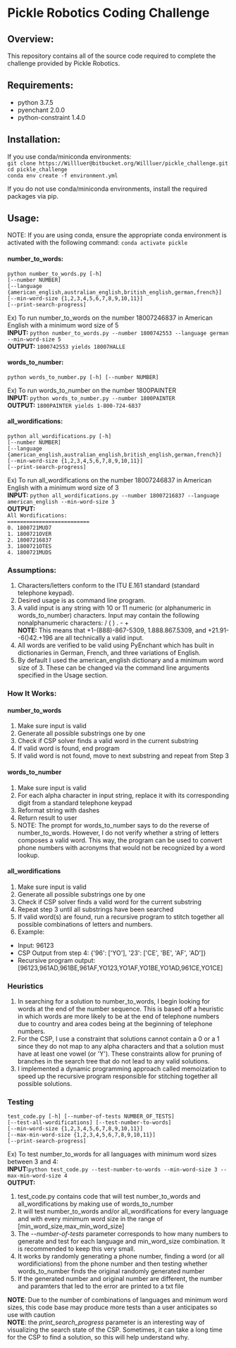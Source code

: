# Pickle Robotics Coding Challenge

## Overview:
This repository contains all of the source code required to complete the challenge provided by Pickle Robotics.

## Requirements:  
 * python 3.7.5  
 * pyenchant 2.0.0  
 * python-constraint 1.4.0  

## Installation:
If you use conda/miniconda environments:  
`git clone https://Willluer@bitbucket.org/Willluer/pickle_challenge.git`  
`cd pickle_challenge`  
`conda env create -f environment.yml`  

If you do not use conda/miniconda environments, install the required packages via pip.

## Usage:
NOTE: If you are using conda, ensure the appropriate conda environment is activated with the following command: `conda activate pickle`

#### number_to_words:
`python number_to_words.py [-h]`  
`[--number NUMBER]`  
`[--language {american_english,australian_english,british_english,german,french}]`   
`[--min-word-size {1,2,3,4,5,6,7,8,9,10,11}]`  
`[--print-search-progress]`  

Ex) To run number_to_words on the number 18007246837 in American English with a minimum word size of 5  
**INPUT:** `python number_to_words.py --number 1800742553 --language german --min-word-size 5`  
**OUTPUT:** `1800742553 yields 18007HALLE`  

#### words_to_number:
`python words_to_number.py [-h] [--number NUMBER]`  

Ex) To run words_to_number on the number 1800PAINTER  
**INPUT:** `python words_to_number.py --number 1800PAINTER`  
**OUTPUT:** `1800PAINTER yields 1-800-724-6837`  

#### all_wordifications:
`python all_wordifications.py [-h]`  
`[--number NUMBER]`  
`[--language {american_english,australian_english,british_english,german,french}]`  
`[--min-word-size {1,2,3,4,5,6,7,8,9,10,11}]`  
`[--print-search-progress]`  

Ex) To run all_wordifications on the number 18007246837 in American English with a minimum word size of 3  
**INPUT:** `python all_wordifications.py --number 18007216837 --language american_english --min-word-size 3`  
**OUTPUT:**  
`All Wordifications:`  
`==========================`  
`0. 1800721MUD7`  
`1. 1800721OVER`  
`2. 18007216837`  
`3. 1800721OTES`  
`4. 1800721MUDS`  

### Assumptions:
1. Characters/letters conform to the ITU E.161 standard (standard telephone keypad).
1. Desired usage is as command line program.
1. A valid input is any string with 10 or 11 numeric (or alphanumeric in words_to_number) characters. Input may contain the following nonalphanumeric characters: / ( ) . - +  
**NOTE:** This means that +1-(888)-867-5309, 1.888.867.5309, and +21.91--6()42.+196 are all technically a valid input.
1. All words are verified to be valid using PyEnchant which has built in dictionaries in German, French, and three variations of English.
1. By default I used the american_english dictionary and a minimum word size of 3. These can be changed via the command line arguments specified in the Usage section.

### How It Works:
#### number_to_words
1. Make sure input is valid
1. Generate all possible substrings one by one
1. Check if CSP solver finds a valid word in the current substring
1. If valid word is found, end program
1. If valid word is not found, move to next substring and repeat from Step 3

#### words_to_number
1. Make sure input is valid
1. For each alpha character in input string, replace it with its corresponding digit from a standard telephone keypad
1. Reformat string with dashes
1. Return result to user
1. NOTE: The prompt for words_to_number says to do the reverse of number_to_words. However, I do not verify whether a string of letters composes a valid word. This way, the program can be used to convert phone numbers with acronyms that would not be recognized by a word lookup.

#### all_wordifications
1. Make sure input is valid
1. Generate all possible substrings one by one
1. Check if CSP solver finds a valid word for the current substring
1. Repeat step 3 until all substrings have been searched
1. If valid word(s) are found, run a recursive program to stitch together all possible combinations of letters and numbers.
1. Example:
* Input: 96123  
* CSP Output from step 4: {'96': ['YO'], '23': ['CE', 'BE', 'AF', 'AD']}  
* Recursive program output: [96123,961AD,961BE,961AF,YO123,YO1AF,YO1BE,YO1AD,961CE,YO1CE]  

### Heuristics
1. In searching for a solution to number_to_words, I begin looking for words at the end of the number sequence. This is based off a heuristic in which words are more likely to be at the end of telephone numbers due to country and area codes being at the beginning of telephone numbers.
1. For the CSP, I use a constraint that solutions cannot contain a 0 or a 1 since they do not map to any alpha characters and that a solution must have at least one vowel (or 'Y'). These constraints allow for pruning of branches in the search tree that do not lead to any valid solutions.
1. I implemented a dynamic programming approach called memoization to speed up the recursive program responsible for stitching together all possible solutions.

### Testing
`test_code.py [-h] [--number-of-tests NUMBER_OF_TESTS]`  
                    `[--test-all-wordifications] [--test-number-to-words]`  
                    `[--min-word-size {1,2,3,4,5,6,7,8,9,10,11}]`  
                    `[--max-min-word-size {1,2,3,4,5,6,7,8,9,10,11}]`  
                    `[--print-search-progress]`  

Ex) To test number_to_words for all languages with minimum word sizes between 3 and 4:  
**INPUT:**`python test_code.py --test-number-to-words --min-word-size 3 --max-min-word-size 4`  
**OUTPUT:**
1. test_code.py contains code that will test number_to_words and all_wordifications by making use of words_to_number
1. It will test number_to_words and/or all_wordifications for every language and with every minimum word size in the range of [min_word_size,max_min_word_size]
1. The *--number-of-tests* parameter corresponds to how many numbers to generate and test for each language and min_word_size combination. It is recommended to keep this very small.
1. It works by randomly generating a phone number, finding a word (or all wordificiations) from the phone number and then testing whether words_to_number finds the original randomly generated number
1. If the generated number and original number are different, the number and paramters that led to the error are printed to a txt file  

**NOTE**: Due to the number of combinations of languages and minimum word sizes, this code base may produce more tests than a user anticipates so use with caution  
**NOTE**: the *print_search_progress* parameter is an interesting way of visualizing the search state of the CSP. Sometimes, it can take a long time for the CSP to find a solution, so this will help understand why.  
